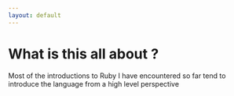 ```yaml
---
layout: default
---
```


# What is this all about ?

Most of the introductions to Ruby I have encountered so far tend to introduce 
the language from a high level perspective 
